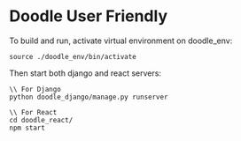 # Doodle User Friendly
To build and run, activate virtual environment on doodle_env:

```{bash}
source ./doodle_env/bin/activate
```

Then start both django and react servers:

```{bash}
\\ For Django
python doodle_django/manage.py runserver

\\ For React
cd doodle_react/
npm start
```